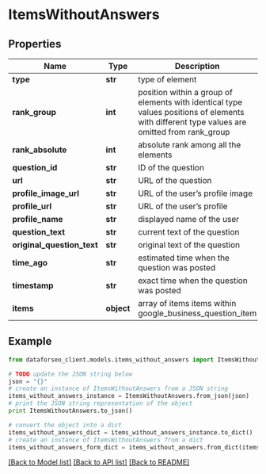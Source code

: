 # ItemsWithoutAnswers


## Properties

Name | Type | Description | Notes
------------ | ------------- | ------------- | -------------
**type** | **str** | type of element | [optional] 
**rank_group** | **int** | position within a group of elements with identical type values positions of elements with different type values are omitted from rank_group | [optional] 
**rank_absolute** | **int** | absolute rank among all the elements | [optional] 
**question_id** | **str** | ID of the question | [optional] 
**url** | **str** | URL of the question | [optional] 
**profile_image_url** | **str** | URL of the user’s profile image | [optional] 
**profile_url** | **str** | URL of the user’s profile | [optional] 
**profile_name** | **str** | displayed name of the user | [optional] 
**question_text** | **str** | current text of the question | [optional] 
**original_question_text** | **str** | original text of the question | [optional] 
**time_ago** | **str** | estimated time when the question was posted | [optional] 
**timestamp** | **str** | exact time when the question was posted | [optional] 
**items** | **object** | array of items items within google_business_question_item | [optional] 

## Example

```python
from dataforseo_client.models.items_without_answers import ItemsWithoutAnswers

# TODO update the JSON string below
json = "{}"
# create an instance of ItemsWithoutAnswers from a JSON string
items_without_answers_instance = ItemsWithoutAnswers.from_json(json)
# print the JSON string representation of the object
print ItemsWithoutAnswers.to_json()

# convert the object into a dict
items_without_answers_dict = items_without_answers_instance.to_dict()
# create an instance of ItemsWithoutAnswers from a dict
items_without_answers_form_dict = items_without_answers.from_dict(items_without_answers_dict)
```
[[Back to Model list]](../README.md#documentation-for-models) [[Back to API list]](../README.md#documentation-for-api-endpoints) [[Back to README]](../README.md)


